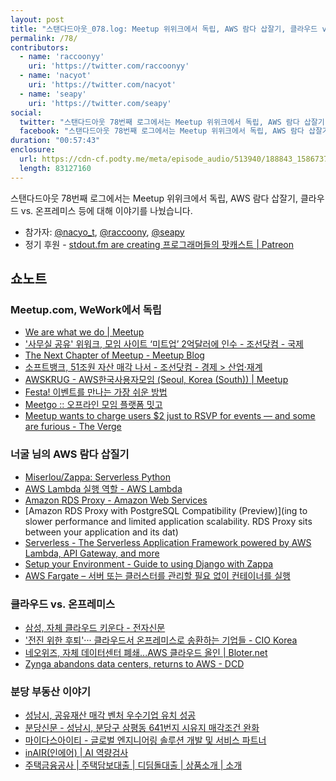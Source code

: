 ```yaml
---
layout: post
title: "스탠다드아웃_078.log: Meetup 위위크에서 독립, AWS 람다 삽잘기, 클라우드 vs. 온프레미스"
permalink: /78/
contributors:
  - name: 'raccoonyy'
    uri: 'https://twitter.com/raccoonyy'
  - name: 'nacyot'
    uri: 'https://twitter.com/nacyot'
  - name: 'seapy'
    uri: 'https://twitter.com/seapy'
social:
  twitter: "스탠다드아웃 78번째 로그에서는 Meetup 위위크에서 독립, AWS 람다 삽잘기, 클라우드 vs. 온프레미스 등에 대해 이야기를 나눴습니다."
  facebook: "스탠다드아웃 78번째 로그에서는 Meetup 위위크에서 독립, AWS 람다 삽잘기, 클라우드 vs. 온프레미스 등에 대해 이야기를 나눴습니다."
duration: "00:57:43"
enclosure:
  url: https://cdn-cf.podty.me/meta/episode_audio/513940/188843_1586737741549.mp3
  length: 83127160
---
```


스탠다드아웃 78번째 로그에서는 Meetup 위위크에서 독립, AWS 람다 삽잘기, 클라우드 vs. 온프레미스 등에 대해 이야기를 나눴습니다.

* 참가자: [@nacyo_t][nac], [@raccoony][rac], [@seapy][sea]
* 정기 후원 - [stdout.fm are creating 프로그래머들의 팟캐스트 \| Patreon](https://www.patreon.com/stdoutfm)

[nac]: https://twitter.com/nacyo_t
[sea]: https://twitter.com/seapy
[rac]: https://twitter.com/raccoonyy

## 쇼노트

### Meetup.com, WeWork에서 독립
* [We are what we do \| Meetup](https://www.meetup.com/)
* ['사무실 공유' 위워크, 모임 사이트 ‘미트업’ 2억달러에 인수 - 조선닷컴 - 국제](https://news.chosun.com/site/data/html_dir/2017/11/29/2017112902238.html)
* [The Next Chapter of Meetup - Meetup Blog](https://www.meetup.com/blog/the-next-chapter-of-meetup/)
* [소프트뱅크, 51조원 자산 매각 나서 - 조선닷컴 - 경제 > 산업·재계](https://news.chosun.com/site/data/html_dir/2020/03/23/2020032304420.html)
* [AWSKRUG - AWS한국사용자모임 (Seoul, Korea (South)) \| Meetup](https://www.meetup.com/awskrug/)
* [Festa! 이벤트를 만나는 가장 쉬운 방법](https://festa.io/)
* [Meetgo :: 오프라인 모임 플랫폼 밋고](https://meetgo.kr/)
* [Meetup wants to charge users $2 just to RSVP for events — and some are furious - The Verge](https://www.theverge.com/2019/10/15/20893343/meetup-users-furious-new-rsvp-payment-test)

### 너굴 님의 AWS 람다 삽질기
* [Miserlou/Zappa: Serverless Python](https://github.com/Miserlou/Zappa)
* [AWS Lambda 실행 역할 - AWS Lambda](https://docs.aws.amazon.com/ko_kr/lambda/latest/dg/lambda-intro-execution-role.html)
* [Amazon RDS Proxy - Amazon Web Services](https://aws.amazon.com/ko/rds/proxy/)
* [Amazon RDS Proxy with PostgreSQL Compatibility (Preview)](ing to slower performance and limited application scalability. RDS Proxy sits between your application and its dat)
* [Serverless - The Serverless Application Framework powered by AWS Lambda, API Gateway, and more](https://serverless.com/)
* [Setup your Environment - Guide to using Django with Zappa](https://romandc.com/zappa-django-guide/setup/)
* [AWS Fargate – 서버 또는 클러스터를 관리할 필요 없이 컨테이너를 실행](https://aws.amazon.com/ko/fargate/)

### 클라우드 vs. 온프레미스
* [삼성, 자체 클라우드 키운다 - 전자신문](https://m.etnews.com/20200317000207)
* ['전진 위한 후퇴'··· 클라우드서 온프레미스로 송환하는 기업들 - CIO Korea](http://www.ciokorea.com/news/148441)
* [네오위즈, 자체 데이터센터 폐쇄...AWS 클라우드 올인 \| Bloter.net](http://www.bloter.net/archives/375005)
* [Zynga abandons data centers, returns to AWS - DCD](https://www.datacenterdynamics.com/en/news/zynga-abandons-data-centers-returns-to-aws/)

### 분당 부동산 이야기
* [성남시, 공유재산 매각 벤처 우수기업 유치 성공](http://m.joongdo.co.kr/view.php?key=20200214010005724)
* [분당신문 - 성남시, 분당구 삼평동 641번지 시유지 매각조건 완화](http://m.bundangnews.co.kr/27936)
* [마이다스아이티 - 글로벌 엔지니어링 솔루션 개발 및 서비스 파트너](https://www.midasit.com/)
* [inAIR(인에어) \| AI 역량검사](https://www.midashri.com/intro/ai)
* [주택금융공사 \| 주택담보대출 \| 디딤돌대출 \| 상품소개 \| 소개](https://www.hf.go.kr/hf/sub01/sub01_01_01.do)
